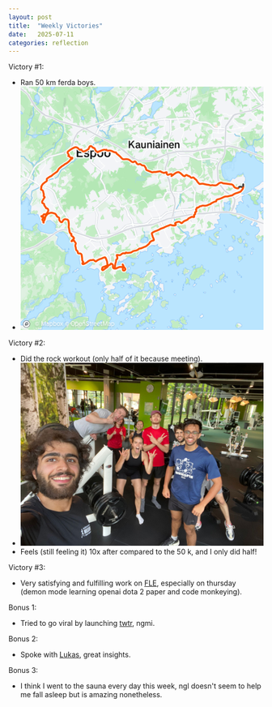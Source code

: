 ```yaml
---
layout: post
title:  "Weekly Victories"
date:   2025-07-11
categories: reflection
---
```


Victory #1:
- Ran 50 km ferda boys.
- ![](/images/2025-07-11-weekly-victories/strava.png)

Victory #2:
- Did the rock workout (only half of it because meeting).
- ![](/images/2025-07-11-weekly-victories/rock.jpeg)
- Feels (still feeling it) 10x after compared to the 50 k, and I only did half!

Victory #3:
- Very satisfying and fulfilling work on [FLE](https://jackhopkins.github.io/factorio-learning-environment/), especially on thursday (demon mode learning openai dota 2 paper and code monkeying).

Bonus 1:
- Tried to go viral by launching [twtr](https://github.com/kiankyars/twtr), ngmi.

Bonus 2:
- Spoke with [Lukas](https://lukaspetersson.com), great insights.

Bonus 3:
- I think I went to the sauna every day this week, ngl doesn't seem to help me fall asleep but is amazing nonetheless.